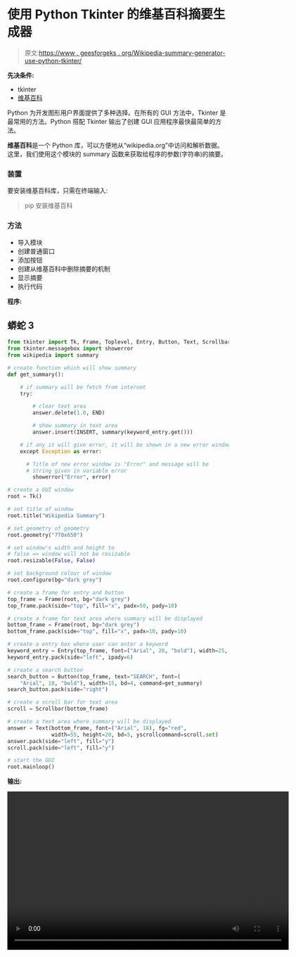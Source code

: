 # 使用 Python Tkinter 的维基百科摘要生成器

> 原文:[https://www . geesforgeks . org/Wikipedia-summary-generator-use-python-tkinter/](https://www.geeksforgeeks.org/wikipedia-summary-generator-using-python-tkinter/)

**先决条件:**

*   tkinter
*   [维基百科](https://www.geeksforgeeks.org/wikipedia-module-in-python/)

Python 为开发图形用户界面提供了多种选择。在所有的 GUI 方法中，Tkinter 是最常用的方法。Python 搭配 Tkinter 输出了创建 GUI 应用程序最快最简单的方法。

**维基百科**是一个 Python 库，可以方便地从“wikipedia.org”中访问和解析数据。这里，我们使用这个模块的 summary 函数来获取给程序的参数(字符串)的摘要。

### 装置

要安装维基百科库，只需在终端输入:

> pip 安装维基百科

### 方法

*   导入模块
*   创建普通窗口
*   添加按钮
*   创建从维基百科中删除摘要的机制
*   显示摘要
*   执行代码

**程序:**

## 蟒蛇 3

```py
from tkinter import Tk, Frame, Toplevel, Entry, Button, Text, Scrollbar, END, INSERT
from tkinter.messagebox import showerror
from wikipedia import summary

# create function which will show summary
def get_summary():

    # if summary will be fetch from internet
    try:

        # clear text area
        answer.delete(1.0, END)

        # show summary in text area
        answer.insert(INSERT, summary(keyword_entry.get()))

    # if any it will give error, it will be shown in a new error window
    except Exception as error:

      # Title of new error window is "Error" and message will be
      # string given in variable error
        showerror("Error", error)

# create a GUI window
root = Tk()

# set title of window
root.title("Wikipedia Summary")

# set geometry of geometry
root.geometry("770x650")

# set window's width and height to 
# false => window will not be resizable
root.resizable(False, False)

# set background colour of window
root.configure(bg="dark grey")

# create a frame for entry and button
top_frame = Frame(root, bg="dark grey")
top_frame.pack(side="top", fill="x", padx=50, pady=10)

# create a frame for text area where summary will be displayed
bottom_frame = Frame(root, bg="dark grey")
bottom_frame.pack(side="top", fill="x", padx=10, pady=10)

# create a entry box where user can enter a keyword
keyword_entry = Entry(top_frame, font=("Arial", 20, "bold"), width=25, bd=4)
keyword_entry.pack(side="left", ipady=6)

# create a search button
search_button = Button(top_frame, text="SEARCH", font=(
    "Arial", 18, "bold"), width=15, bd=4, command=get_summary)
search_button.pack(side="right")

# create a scroll bar for text area
scroll = Scrollbar(bottom_frame)

# create a text area where summary will be displayed
answer = Text(bottom_frame, font=("Arial", 18), fg="red",
              width=55, height=20, bd=5, yscrollcommand=scroll.set)
answer.pack(side="left", fill="y")
scroll.pack(side="left", fill="y")

# start the GUI
root.mainloop()
```

**输出:**

<video class="wp-video-shortcode" id="video-544394-1" width="640" height="360" preload="metadata" controls=""><source type="video/mp4" src="https://media.geeksforgeeks.org/wp-content/uploads/20210116105202/video.mp4?_=1">[https://media.geeksforgeeks.org/wp-content/uploads/20210116105202/video.mp4](https://media.geeksforgeeks.org/wp-content/uploads/20210116105202/video.mp4)</video>